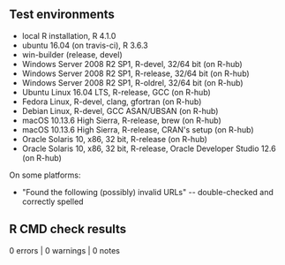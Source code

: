 ## Test environments

* local R installation, R 4.1.0
* ubuntu 16.04 (on travis-ci), R 3.6.3
* win-builder (release, devel)
* Windows Server 2008 R2 SP1, R-devel, 32/64 bit (on R-hub)
* Windows Server 2008 R2 SP1, R-release, 32/64 bit (on R-hub)
* Windows Server 2008 R2 SP1, R-oldrel, 32/64 bit (on R-hub)
* Ubuntu Linux 16.04 LTS, R-release, GCC (on R-hub)
* Fedora Linux, R-devel, clang, gfortran (on R-hub)
* Debian Linux, R-devel, GCC ASAN/UBSAN (on R-hub)
* macOS 10.13.6 High Sierra, R-release, brew (on R-hub)
* macOS 10.13.6 High Sierra, R-release, CRAN's setup (on R-hub)
* Oracle Solaris 10, x86, 32 bit, R-release (on R-hub)
* Oracle Solaris 10, x86, 32 bit, R-release, Oracle Developer Studio 12.6 (on R-hub)

On some platforms:

* "Found the following (possibly) invalid URLs" -- double-checked and correctly spelled

## R CMD check results

0 errors | 0 warnings | 0 notes

